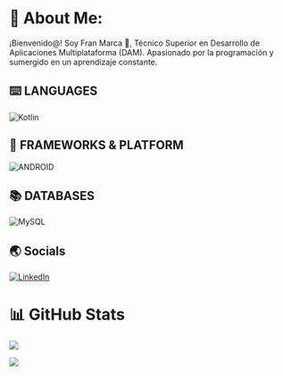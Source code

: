 # 👀 About Me:

¡Bienvenido@! Soy Fran Marca 👋, Técnico Superior en Desarrollo de Aplicaciones Multiplataforma (DAM). Apasionado por la programación y sumergido en un aprendizaje constante. <br>

## ⌨️ LANGUAGES

![Kotlin](https://img.shields.io/badge/kotlin-%237F52FF.svg?style=for-the-badge&logo=kotlin&logoColor=white)

## 🎨 FRAMEWORKS & PLATFORM

 ![ANDROID](https://img.shields.io/badge/android-%2320232a.svg?style=for-the-badge&logo=android&logoColor=%a4c639) 

## 📚 DATABASES

![MySQL](https://img.shields.io/badge/mysql-%2300f.svg?style=for-the-badge&logo=mysql&logoColor=white)

## 🌏 Socials
[![LinkedIn](https://img.shields.io/badge/LinkedIn-%230077B5.svg?logo=linkedin&logoColor=white)](https://www.linkedin.com/in/mhfran/) 

# 📊 GitHub Stats
![](https://github-readme-stats.vercel.app/api?username=mhfran&theme=dark&hide_border=false&include_all_commits=false&count_private=false)<br/>

![](https://github-readme-stats.vercel.app/api/top-langs/?username=mhfran&theme=dark&hide_border=false&include_all_commits=false&count_private=false&layout=compact)
